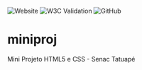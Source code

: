 ![Website](https://img.shields.io/website?url=https%3A%2F%2Feddiemee.github.io%2Fminiproj%2F)
![W3C Validation](https://img.shields.io/w3c-validation/html?targetUrl=https%3A%2F%2Feddiemee.github.io%2Fminiproj%2F)
![GitHub](https://img.shields.io/github/license/eddiemee/miniproj)
# miniproj
Mini Projeto HTML5 e CSS - Senac Tatuapé

